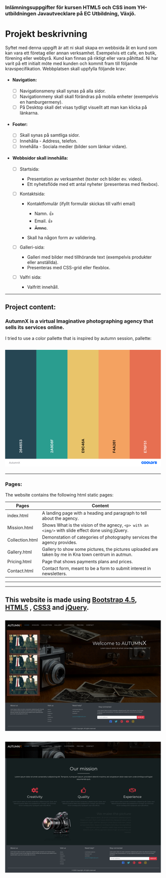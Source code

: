 ### Inlämningsuppgifter för kursen HTML5 och CSS inom YH-utbildningen Javautvecklare på EC Utbildning, Växjö.

# Projekt beskrivning

Syftet med denna uppgift är att ni skall skapa en webbsida åt en kund som kan vara ett företag eller annan verksamhet.
Exempelvis ett cafe, en butik, förening eller webbyrå. Kund kan finnas på riktigt eller vara påhittad. Ni har varit på
ett initialt möte med kunden och kommit fram till följande kravspecifikation. Webbplatsen skall uppfylla följande krav:

- #### Navigation:

  - [ ] Navigationsmeny skall synas på alla sidor.
  - [ ] Navigationmeny skall skall förändras på mobila enheter (exempelvis en hamburgermeny).
  - [ ] På Desktop skall det visas tydligt visuellt att man kan klicka på länkarna.

- #### Footer:

  - [ ] Skall synas på samtliga sidor.
  - [ ] Innehålla - Address, telefon.
  - [ ] Innehålla - Sociala medier (bilder som länkar vidare).

- #### Webbsidor skall innehålla:

  - [ ] Startsida:

    - Presentation av verksamhet (texter och bilder ev. video).
    - Ett nyhetsflöde med ett antal nyheter (presenteras med flexbox).

  - [ ] Kontaktsida:

    - Kontaktfomulär (ifyllt formulär skickas till valfri email)

      - Namn. :+1:
      - Email. :+1:
      - ~~Ämne~~.

    - Skall ha någon form av validering.

  - [ ] Galleri-sida:

    - Galleri med bilder med tillhörande text (exempelvis produkter eller anställda).
    - Presenteras med CSS-grid eller flexblox.

  - [ ] Valfri sida:
    - Valfritt innehåll.

---

## Project content:

### AutumnX is a virtual Imaginative photographing agency that sells its services online.

I tried to use a color pallette that is inspired by autumn session, pallette:

## ![Image of Pallette](./images/AutumnX.png)

---

### Pages:

The website contains the following html static pages:

| Pages           | Content                                                                                             |
| --------------- | --------------------------------------------------------------------------------------------------- |
| index.html      | A landing page with a heading and paragraph to tell about the agency.                               |
| Mission.html    | Shows What is the vision of the agnecy, `<p> with an <img/>` with slide effect done using jQuery.   |
| Collection.html | Demonstation of categories of photography services the agency provides.                             |
| Gallery.html    | Gallery to show some pictures, the pictures uploaded are taken by me in Kna town centrum in autmun. |
| Pricing.html    | Page that shows payments plans and prices.                                                          |
| Contact.html    | Contact form, meant to be a form to submit interest in newsletters.                                 |

---

---

## This website is made using [Bootstrap 4.5](https://getbootstrap.com/), [HTML5](https://developer.mozilla.org/en-US/docs/Learn/HTML) , [CSS3](https://developer.mozilla.org/en-US/docs/Web/CSS) and [jQuery](https://jquery.com/).




## ![Image of Main](./images/AutumnX-page.png)


## ![Image of mission](./images/mission.png)
